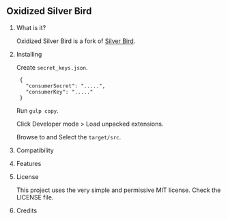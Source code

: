 ## Oxidized Silver Bird ##

1. What is it?

    Oxidized Silver Bird is a fork of [Silver Bird](https://github.com/cezarsa/silver_bird).

2. Installing

    Create `secret_keys.json`.

        {
          "consumerSecret": ".....",
          "consumerKey": "....."
        }

    Run `gulp copy`.

    Click Developer mode > Load unpacked extensions.

    Browse to and Select the `target/src`.

3. Compatibility

4. Features

5. License

    This project uses the very simple and permissive MIT license. Check the LICENSE file.

6. Credits

